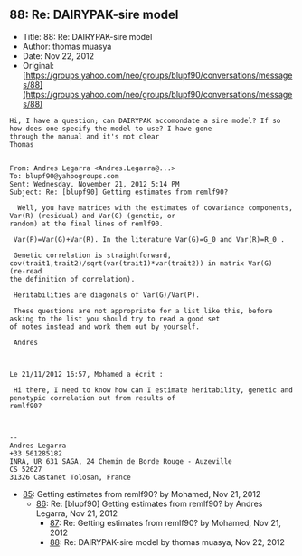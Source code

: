 ## 88: Re: DAIRYPAK-sire model

- Title: 88: Re: DAIRYPAK-sire model
- Author: thomas muasya
- Date: Nov 22, 2012
- Original: [https://groups.yahoo.com/neo/groups/blupf90/conversations/messages/88](https://groups.yahoo.com/neo/groups/blupf90/conversations/messages/88)

```
Hi, I have a question; can DAIRYPAK accomondate a sire model? If so how does one specify the model to use? I have gone
through the manual and it's not clear
Thomas

 
From: Andres Legarra <Andres.Legarra@...>
To: blupf90@yahoogroups.com 
Sent: Wednesday, November 21, 2012 5:14 PM
Subject: Re: [blupf90] Getting estimates from remlf90?
 
  Well, you have matrices with the estimates of covariance components, Var(R) (residual) and Var(G) (genetic, or
random) at the final lines of remlf90.

 Var(P)=Var(G)+Var(R). In the literature Var(G)=G_0 and Var(R)=R_0 .

 Genetic correlation is straightforward, cov(trait1,trait2)/sqrt(var(trait1)*var(trait2)) in matrix Var(G)  (re-read
the definition of correlation). 

 Heritabilities are diagonals of Var(G)/Var(P).

 These questions are not appropriate for a list like this, before asking to the list you should try to read a good set
of notes instead and work them out by yourself.

 Andres



Le 21/11/2012 16:57, Mohamed a écrit :

 Hi there, I need to know how can I estimate heritability, genetic and penotypic correlation out from results of
remlf90?



-- 
Andres Legarra
+33 561285182
INRA, UR 631 SAGA, 24 Chemin de Borde Rouge - Auzeville
CS 52627
31326 Castanet Tolosan, France
```

- [85](0085.md): Getting estimates from remlf90? by Mohamed, Nov 21, 2012
    - [86](0086.md): Re: [blupf90] Getting estimates from remlf90? by Andres Legarra, Nov 21, 2012
        - [87](0087.md): Re: Getting estimates from remlf90? by Mohamed, Nov 21, 2012
        - [88](0088.md): Re: DAIRYPAK-sire model by thomas muasya, Nov 22, 2012
